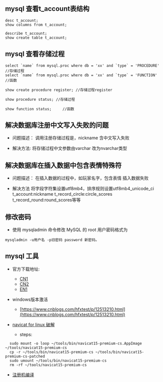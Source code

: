 ## mysql 查看t_account表结构

```
desc t_account;
show columns from t_account;

describe t_account;
show create table t_account;
```

## mysql 查看存储过程

```
select `name` from mysql.proc where db = 'xx' and `type` = 'PROCEDURE'   //存储过程
select `name` from mysql.proc where db = 'xx' and `type` = 'FUNCTION'   //函数

show create procedure register; //存储过程register

show procedure status; //存储过程

show function status;     //函数
```


## 解决数据库注册中文写入失败的问题

- 问题描述：
    调用注册存储过程是，nickname 含中文写入失败

- 解决方法:
   将存储过程中文参数由varchar 改为nvarchar类型

## 解决数据库在插入数据中包含表情特殊符

- 问题描述：
    在插入数据的过程中，如玩家名字，包含表情 插入数据失败

- 解决方法
    将字段字符集设置utf8mb4，排序规则设置utf8mb4_unicode_ci
    t_account:nickname t_record_circle:circle_scores t_record_round:round_scores等等

## 修改密码
- 使用 mysqladmin 命令修改 MySQL 的 root 用户密码格式为
```
mysqladmin -u用户名 -p旧密码 password 新密码。
```

## mysql 工具
- 官方下载地址:

  * [CN1](https://download.navicat.com.cn/download/navicat15-premium-cs.AppImage)
  * [CN2](https://download3.navicat.com/download/navicat15-premium-cs.AppImage)
  * [EN1](https://download3.navicat.com/download/navicat15-mysql-en.AppImage)
- windows版本激活
  * [https://www.cnblogs.com/hfxtest/p/12513210.html](https://www.cnblogs.com/hfxtest/p/12513210.html)
- [navicat for linux 破解](https://gitee.com/yangzhuoming/navicat-keygen/blob/linux/README.zh-CN.md)
  * steps:
```
  sudo mount -o loop ~/tools/bin/navicat15-premium-cs.AppImage ~/tools/navicat15-premium-cs
  cp -r ~/tools/bin/navicat15-premium-cs ~/tools/bin/navicat15-premium-cs-patched
  sudo umount ~/tools/bin/navicat15-premium-cs
  rm -rf ~/tools/navicat15-premium-cs
```
  * [注册机编译](https://gitee.com/yangzhuoming/navicat-keygen/blob/linux/doc/how-to-build.md)
